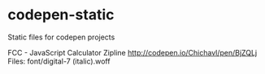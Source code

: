 # codepen-static
Static files for codepen projects

FCC - JavaScript Calculator Zipline
http://codepen.io/Chichavl/pen/BjZQLj
Files:
font/digital-7 (italic).woff 